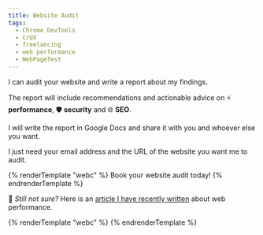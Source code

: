 ```yaml
---
title: Website Audit
tags:
  - Chrome DevTools
  - CrUX
  - freelancing
  - web performance
  - WebPageTest
---
```

I can audit your website and write a report about my findings.

The report will include recommendations and actionable advice on ⚡ **performance**, 🛡️ **security** and 🌐 **SEO**.

I will write the report in Google Docs and share it with you and whoever else you want.

I just need your email address and the URL of the website you want me to audit.

<div>
  {% renderTemplate "webc" %}
  <stripe-payment-link @allow-multiple="true" @price-lookup-key="website_audit_one_time">
    <span slot="cta">Book your website audit today!</span>
  </stripe-payment-link>
  {% endrenderTemplate %}
</div>

🤔 *Still not sure?* Here is an [article I have recently written](https://giacomodebidda.com/posts/performance-audit-of-an-italian-news-website/) about web performance.

<div>
  {% renderTemplate "webc" %}
  <estimated-delivery weeks="1"></estimated-delivery>
  {% endrenderTemplate %}
</div>
